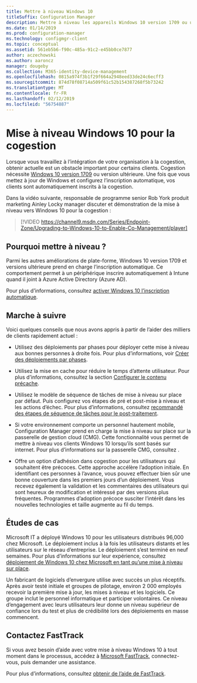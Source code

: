 ```yaml
---
title: Mettre à niveau Windows 10
titleSuffix: Configuration Manager
description: Mettre à niveau les appareils Windows 10 version 1709 ou ultérieure, qui est requis pour la cogestion
ms.date: 01/14/2019
ms.prod: configuration-manager
ms.technology: configmgr-client
ms.topic: conceptual
ms.assetid: 561eb5b6-f90c-485a-91c2-e45bb0ce7877
author: aczechowski
ms.author: aaroncz
manager: dougeby
ms.collection: M365-identity-device-management
ms.openlocfilehash: 0815a974f3b1f29f664a2948eed33de24c6ecff3
ms.sourcegitcommit: 874d78f08714a509f61c52b154387268f5b73242
ms.translationtype: MT
ms.contentlocale: fr-FR
ms.lasthandoff: 02/12/2019
ms.locfileid: "56754887"
---
```

# <a name="upgrade-windows-10-for-co-management"></a>Mise à niveau Windows 10 pour la cogestion

Lorsque vous travaillez à l’intégration de votre organisation à la cogestion, obtenir actuelle est un obstacle important pour certains clients. Cogestion nécessite [Windows 10 version 1709](https://docs.microsoft.com/windows/whats-new/whats-new-windows-10-version-1709) ou version ultérieure. Une fois que vous mettez à jour de Windows et configurez l’inscription automatique, vos clients sont automatiquement inscrits à la cogestion.

Dans la vidéo suivante, responsable de programme senior Rob York produit marketing Ainley Locky manager discuter et démonstration de la mise à niveau vers Windows 10 pour la cogestion :

> [!VIDEO https://channel9.msdn.com/Series/Endpoint-Zone/Upgrading-to-Windows-10-to-Enable-Co-Management/player]



## <a name="why-upgrade"></a>Pourquoi mettre à niveau ?

Parmi les autres améliorations de plate-forme, Windows 10 version 1709 et versions ultérieure prend en charge l’inscription automatique. Ce comportement permet à un périphérique inscrire automatiquement à Intune quand il joint à Azure Active Directory (Azure AD). 

Pour plus d’informations, consultez [activer Windows 10 l’inscription automatique](https://docs.microsoft.com/intune/windows-enroll#enable-windows-10-automatic-enrollment).


## <a name="how-to-do-it"></a>Marche à suivre

Voici quelques conseils que nous avons appris à partir de l’aider des milliers de clients rapidement actuel :

- Utilisez des déploiements par phases pour déployer cette mise à niveau aux bonnes personnes à droite fois. Pour plus d’informations, voir [Créer des déploiements par phases](/sccm/osd/deploy-use/create-phased-deployment-for-task-sequence).  

- Utilisez la mise en cache pour réduire le temps d’attente utilisateur. Pour plus d’informations, consultez la section [Configurer le contenu précache](/sccm/osd/deploy-use/create-a-task-sequence-to-upgrade-an-operating-system#configure-pre-cache-content).  

- Utilisez le modèle de séquence de tâches de mise à niveau sur place par défaut. Puis configurez vos étapes de pré et post-mise à niveau et les actions d’échec. Pour plus d’informations, consultez [recommandé des étapes de séquence de tâches pour le post-traitement](/sccm/osd/deploy-use/create-a-task-sequence-to-upgrade-an-operating-system#recommended-task-sequence-steps-for-post-processing).  

- Si votre environnement comporte un personnel hautement mobile, Configuration Manager prend en charge la mise à niveau sur place sur la passerelle de gestion cloud (CMG). Cette fonctionnalité vous permet de mettre à niveau vos clients Windows 10 lorsqu’ils sont basés sur internet. Pour plus d’informations sur la passerelle CMG, consultez [ ](/sccm/core/clients/manage/cmg/plan-cloud-management-gateway).  

- Offre un option d’adhésion dans cogestion pour les utilisateurs qui souhaitent être précoces. Cette approche accélère l’adoption initiale. En identifiant ces personnes à l’avance, vous pouvez effectuer bien sûr une bonne couverture dans les premiers jours d’un déploiement. Vous recevez également la validation et les commentaires des utilisateurs qui sont heureux de modification et intéressé par des versions plus fréquentes. Programmes d’adoption précoce susciter l’intérêt dans les nouvelles technologies et taille augmente au fil du temps.  


## <a name="case-studies"></a>Études de cas

Microsoft IT a déployé Windows 10 pour les utilisateurs distribués 96,000 chez Microsoft. Le déploiement inclus à la fois les utilisateurs distants et les utilisateurs sur le réseau d’entreprise. Le déploiement s’est terminé en neuf semaines. Pour plus d’informations sur leur expérience, consultez [déploiement de Windows 10 chez Microsoft en tant qu’une mise à niveau sur place](https://www.microsoft.com/download/details.aspx?id=50377).  

Un fabricant de logiciels d’envergure utilise avec succès un plus réceptifs. Après avoir testé initiale et groupes de pilotage, environ 2 000 employés recevoir la première mise à jour, les mises à niveau et les logiciels. Ce groupe inclut le personnel informatique et participer volontaires. Ce niveau d’engagement avec leurs utilisateurs leur donne un niveau supérieur de confiance lors du test et plus de crédibilité lors des déploiements en masse commencent.



## <a name="contact-fasttrack"></a>Contactez FastTrack

Si vous avez besoin d’aide avec votre mise à niveau Windows 10 à tout moment dans le processus, accédez à [Microsoft FastTrack](https://Microsoft.com/FastTrack/), connectez-vous, puis demander une assistance. 

Pour plus d’informations, consultez [obtenir de l’aide de FastTrack](/sccm/comanage/quickstart-fasttrack). 

